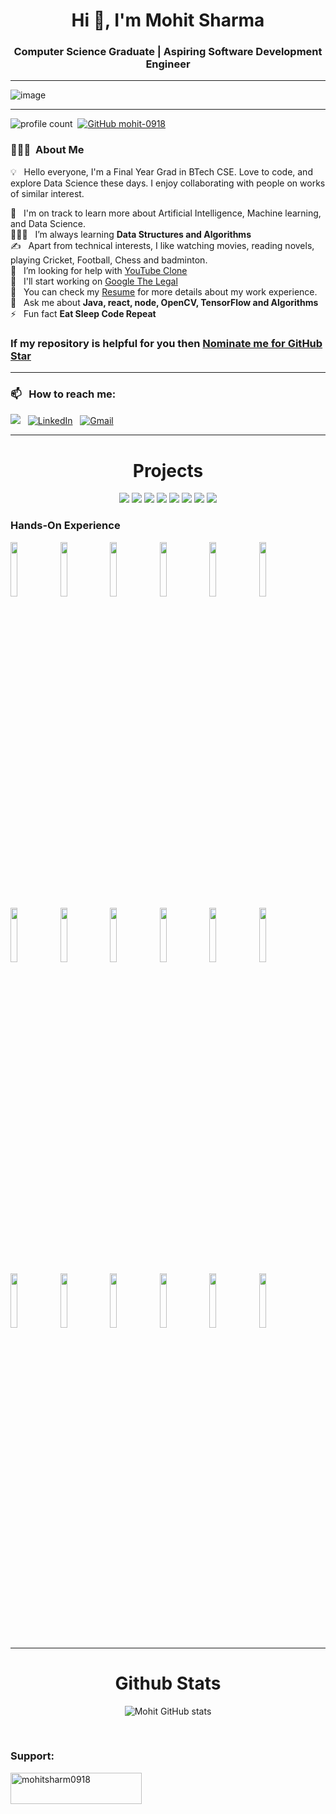 <h1 align="center">Hi 👋, I'm Mohit Sharma</h1>
<h3 align="center">Computer Science Graduate | Aspiring Software Development Engineer</h3>

<hr style="border-color: grey; border-width: 2px;">


<p align="center">
 
![image](https://user-images.githubusercontent.com/61057666/169029838-74df663d-2e62-4d77-bdff-b43f7d63f00f.png)

</p>

-----

![profile count](https://komarev.com/ghpvc/?username=mohit-0918&color=blue)&nbsp;
[![GitHub mohit-0918](https://img.shields.io/github/followers/mohit-0918?label=follow&style=social)](https://github.com/mohit-0918)&nbsp;
### 👨🏻‍💻 &nbsp;About Me

💡 &nbsp; Hello everyone, I'm a Final Year Grad in BTech CSE. Love to code, and explore Data Science these days. I enjoy collaborating with people on works of similar interest. 

🌱 &nbsp; I'm on track to learn more about Artificial Intelligence, Machine learning, and Data Science.\
👨🏻‍🏫 &nbsp; I’m always learning **Data Structures and Algorithms**\
✍️ &nbsp; Apart from technical interests, I like watching movies, reading novels, playing Cricket, Football, Chess and badminton.\
🤝 &nbsp; I’m looking for help with [YouTube Clone](https://github.com/Mohit-0918/YouTube-clone)\
👯 &nbsp; I'll start working on [Google The Legal](https://github.com/Mohit-0918/Google_the_Legal)\
📄 &nbsp; You can check my [Resume](https://drive.google.com/file/d/1SIuwmauF0S2uDT3PHUW3gyikovq_2m1D/view?usp=sharing) for more details about my work experience.\
💬 &nbsp; Ask me about **Java, react, node, OpenCV, TensorFlow and Algorithms**\
⚡ &nbsp; Fun fact **Eat Sleep Code Repeat**


### If my repository is helpful for you then [Nominate me for GitHub Star](https://stars.github.com/nominate/)

-----
### 📫 &nbsp; How to reach me:



<a href="https://www.instagram.com/mohit.sharma.918._"><img src="https://www.vectorlogo.zone/logos/instagram/instagram-ar21.svg"/></a> &nbsp;
<a href="https://www.linkedin.com/in/mohit-sharma0918"><img alt="LinkedIn" src="https://www.vectorlogo.zone/logos/linkedin/linkedin-ar21.svg"/></a> &nbsp;
<a href="mailto:mohit.sharma.2001rip@gmail.com"><img alt="Gmail" src="https://www.vectorlogo.zone/logos/gmail/gmail-ar21.svg" /></a> &nbsp;
</a> &nbsp;

-----  


<h1 align="center">Projects</h1>

</div>
<div  align="center">
 <a href="https://github.com/Mohit-0918/Vidya-Vatra">
 <img src="https://github-readme-stats.vercel.app/api/pin/?username=mohit-0918&repo=Vidya-Vatra&show_icons=true&theme=holi" ></a>
  <a href="https://github.com/Mohit-0918/RESTful">
 <img src="https://github-readme-stats.vercel.app/api/pin/?username=mohit-0918&repo=RESTful&show_icons=true&theme=holi" ></a>
 <a href="https://github.com/Mohit-0918/Traffic-Sign-Classification">
 <img src="https://github-readme-stats.vercel.app/api/pin/?username=mohit-0918&repo=Traffic-Sign-Classification&show_icons=true&theme=holi" ></a>
 <a href="https://github.com/Mohit-0918/Color-Detection-using-OpenCV">
 <img src="https://github-readme-stats.vercel.app/api/pin/?username=mohit-0918&repo=Color-Detection-using-OpenCV&show_icons=true&theme=holi" ></a>
  <a href="https://github.com/Mohit-0918/Ganpati-Grid">
 <img src="https://github-readme-stats.vercel.app/api/pin/?username=mohit-0918&repo=Ganpati-Grid&show_icons=true&theme=holi" ></a>
 <a href="https://github.com/Mohit-0918/AURA">
 <img src="https://github-readme-stats.vercel.app/api/pin/?username=mohit-0918&repo=AURA&show_icons=true&theme=holi" ></a>
 <a href="https://github.com/Mohit-0918/Library_Management_Software">
 <img src="https://github-readme-stats.vercel.app/api/pin/?username=mohit-0918&repo=Library_Management_Software&show_icons=true&theme=holi"></a>
 <a href="https://github.com/Mohit-0918/Google_the_Legal">
 <img src="https://github-readme-stats.vercel.app/api/pin/?username=mohit-0918&repo=Google_the_Legal&show_icons=true&theme=holi"></a> 
 
  
</div>



### Hands-On Experience

<p>


<code><img width="15%" src="https://www.vectorlogo.zone/logos/java/java-ar21.svg"></code>
<code><img width="15%" src="https://www.vectorlogo.zone/logos/python/python-ar21.svg"></code>
<code><img width="15%" src="https://www.vectorlogo.zone/logos/reactjs/reactjs-ar21.svg"></code>
<code><img width="15%" src="https://www.vectorlogo.zone/logos/nodejs/nodejs-ar21.svg"></code>
<code><img width="15%" src="https://www.vectorlogo.zone/logos/w3_html5/w3_html5-ar21.svg"></code>
<code><img width="15%" src="https://www.vectorlogo.zone/logos/w3_css/w3_css-ar21.svg"></code>
<code><img width="15%" src="https://www.vectorlogo.zone/logos/javascript/javascript-ar21.svg"></code>
<code><img width="15%" src="https://www.vectorlogo.zone/logos/getbootstrap/getbootstrap-ar21.svg"></code>
<code><img width="15%" src="https://www.vectorlogo.zone/logos/kaggle/kaggle-ar21.svg"></code>
<code><img width="15%" src="https://www.vectorlogo.zone/logos/numpy/numpy-ar21.svg"></code>
<code><img width="15%" src="https://www.vectorlogo.zone/logos/springio/springio-ar21.svg"></code>
<code><img width="15%" src="https://www.vectorlogo.zone/logos/jupyter/jupyter-ar21.svg"></code>
<code><img width="15%" src="https://www.vectorlogo.zone/logos/mongodb/mongodb-ar21.svg"></code>
<code><img width="15%" src="https://www.vectorlogo.zone/logos/mysql/mysql-ar21.svg"></code>
<code><img width="15%" src="https://www.vectorlogo.zone/logos/opencv/opencv-ar21.svg"></code>
<code><img width="15%" src="https://www.vectorlogo.zone/logos/tensorflow/tensorflow-ar21.svg"></code>
<code><img width="15%" src="https://www.vectorlogo.zone/logos/git-scm/git-scm-ar21.svg"></code>
<code><img width="15%" src="https://www.vectorlogo.zone/logos/ubuntu/ubuntu-ar21.svg"></code>



-----
</p>



<h1 align="center">Github Stats</h1>

<div align="center">
  
![Mohit GitHub stats](https://github-readme-stats.vercel.app/api?username=mohit-0918&show_icons=true&theme=holi)

</div>
 
 



<br>

<h3 align="left">Support:</h3>
<p><a href="https://www.buymeacoffee.com/mohitsharm0918"> <img align="left" src="https://cdn.buymeacoffee.com/buttons/v2/default-yellow.png" height="50" width="210" alt="mohitsharm0918" /></a></p><br><br>
